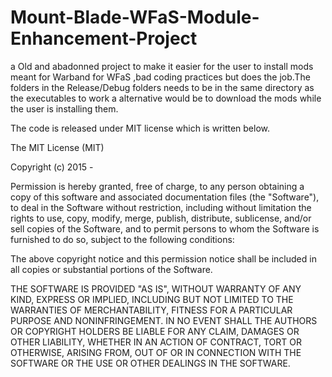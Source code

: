 # Mount-Blade-WFaS-Module-Enhancement-Project
a Old and abadonned project to make it easier for the user to install mods meant for Warband for WFaS
,bad coding practices but does the job.The folders in the Release/Debug folders needs to be in the same directory as the executables to work a alternative would be to download the mods while the user is installing them.

The code is released under MIT license which is written below.

The MIT License (MIT)

Copyright (c) 2015 -

Permission is hereby granted, free of charge, to any person obtaining a copy
of this software and associated documentation files (the "Software"), to deal
in the Software without restriction, including without limitation the rights
to use, copy, modify, merge, publish, distribute, sublicense, and/or sell
copies of the Software, and to permit persons to whom the Software is
furnished to do so, subject to the following conditions:

The above copyright notice and this permission notice shall be included in all
copies or substantial portions of the Software.

THE SOFTWARE IS PROVIDED "AS IS", WITHOUT WARRANTY OF ANY KIND, EXPRESS OR
IMPLIED, INCLUDING BUT NOT LIMITED TO THE WARRANTIES OF MERCHANTABILITY,
FITNESS FOR A PARTICULAR PURPOSE AND NONINFRINGEMENT. IN NO EVENT SHALL THE
AUTHORS OR COPYRIGHT HOLDERS BE LIABLE FOR ANY CLAIM, DAMAGES OR OTHER
LIABILITY, WHETHER IN AN ACTION OF CONTRACT, TORT OR OTHERWISE, ARISING FROM,
OUT OF OR IN CONNECTION WITH THE SOFTWARE OR THE USE OR OTHER DEALINGS IN THE
SOFTWARE.
